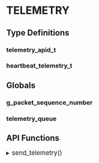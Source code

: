 # TELEMETRY


## Type Definitions
### telemetry_apid_t


### heartbeat_telemetry_t


## Globals
### g_packet_sequence_number


### telemetry_queue


## API Functions
<details><summary><big>send_telemetry()</big></summary>

#### Description
> Temp.

#### Parameters
> | Name | Type | Description |
> | ---- | ---- | ----------- |
> | apid | telemetry_apid_t |  |
> | payload_buffer | char* |  |
> | payload_size | size_t |  |

#### Returns
> None

</details>
